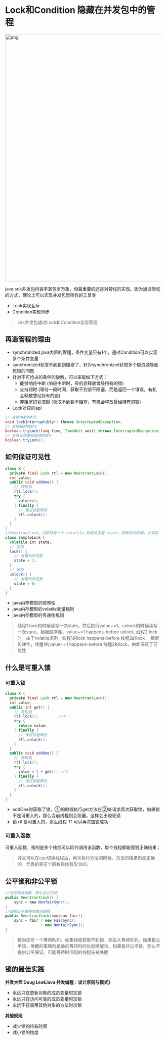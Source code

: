 # Lock和Condition 隐藏在并发包中的管程
<img width="800" src="https://boonlean15.github.io/cheneyBlog/images/javaconcurrent/part2/lock/1.png" alt="png"> 

java sdk并发包内容丰富包罗万象，但最重要的还是对管程的实现。因为通过管程的方式，理论上可以实现并发包里所有的工具类
- Lock实现互斥
- Condition实现同步
> sdk并发包通过Lock和Condition实现管程

## 再造管程的理由
- synchronized java内置的管程，条件变量只有1个，通过Condition可以实现多个条件变量
- synchronized获取不到锁则阻塞了，针对synchronized获取多个锁资源导致死锁的问题
- 针对不可抢占的条件的破解，可以采取如下方式：
  - 能够响应中断 (响应中断时，有机会释放曾经持有的锁)
  - 支持超时 (等待一段时间，获取不到锁不阻塞，而是返回一个错误，有机会释放曾经持有的锁)
  - 非阻塞的获取锁 (获取不到锁不阻塞，有机会释放曾经持有的锁)
- Lock对应的api
```java
// 支持中断的API
void lockInterruptibly() throws InterruptedException;
// 支持超时的API
boolean tryLock(long time, TimeUnit unit) throws InterruptedException;
// 支持非阻塞获取锁的API
boolean tryLock();
```

## 如何保证可见性
```java
class X {
  private final Lock rtl = new ReentrantLock();
  int value;
  public void addOne() {
    // 获取锁
    rtl.lock();  
    try {
      value+=1;
    } finally {
      // 保证锁能释放
      rtl.unlock();
    }
  }
}
//ReentrantLock，内部持有一个 volatile 的成员变量 state，获取锁的时候，会读写 state 的值；
class SampleLock {
  volatile int state;
  // 加锁
  lock() {
    // 省略代码无数
    state = 1;
  }
  // 解锁
  unlock() {
    // 省略代码无数
    state = 0;
  }
}
```
- java内存模型的顺序性
- java内存模型的volatile变量规则
- java内存模型的传递性规则
> 线程1 lock的时候读写一次state，然后执行value+=1，unlock的时候读写一次state。根据顺序性，value+=1 happens-before unlock,
> 线程2 lock时，由于volatile规则，线程1的lock happens-before 线程2的lock，
> 根据传递性，线程1的value+=1 happens-before 线程2的lock。由此保证了可见性

## 什么是可重入锁
### 可重入锁
```java
class X {
  private final Lock rtl = new ReentrantLock();
  int value;
  public int get() {
    // 获取锁
    rtl.lock();         //②
    try {
      return value;
    } finally {
      // 保证锁能释放
      rtl.unlock();
    }
  }
  public void addOne() {
    // 获取锁
    rtl.lock();  
    try {
      value = 1 + get(); //①
    } finally {
      // 保证锁能释放
      rtl.unlock();
    }
  }
}
```
- addOne时获取了锁，①的时候执行get方法在②处请求再次获取锁，如果锁不是可重入的，那么当前线程则会阻塞，这样会出现死锁
- 锁 rtl 是可重入的，那么线程 T1 可以再次加锁成功
### 可重入函数
可重入函数，指的是多个线程可以同时调用该函数，每个线程都能得到正确结果；
> 并且可以在cpu切换线程后，再次执行方法的时候，方法的结果仍是正确的，代表的是这个函数是线程安全的。

## 公平锁和非公平锁
```java
//无参构造函数：默认非公平锁
public ReentrantLock() {
    sync = new NonfairSync();
}
//根据公平策略参数创建锁
public ReentrantLock(boolean fair){
    sync = fair ? new FairSync() 
                : new NonfairSync();
}
```
> 锁对应有一个等待队列，如果线程获取不到锁，则进入等待队列。如果是公平锁，唤醒的策略则是谁的等待时间长就唤醒谁、如果是非公平锁，那么不提供公平保证，可能等待时间短的线程先被唤醒

## 锁的最佳实践
**并发大师 Doug Lea《Java 并发编程：设计原则与模式》**
- 永远只在更新对象的成员变量时加锁
- 永远只在访问可变的成员变量时加锁
- 永远不在调用其他对象的方法时加锁

**其他规则**
- 减少锁的持有时间
- 减小锁的粒度